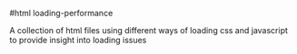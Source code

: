 #html loading-performance

A collection of html files using different ways of loading css and javascript to provide insight into loading issues
